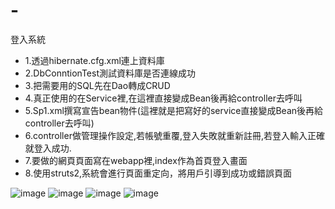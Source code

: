 # -
登入系統



*  1.透過hibernate.cfg.xml連上資料庫
*  2.DbConntionTest測試資料庫是否連線成功
*  3.把需要用的SQL先在Dao轉成CRUD
*  4.真正使用的在Service裡,在這裡直接變成Bean後再給controller去呼叫
*  5.Sp1.xml撰寫宣告bean物件(這裡就是把寫好的service直接變成Bean後再給controller去呼叫)
*  6.controller做管理操作設定,若帳號重覆,登入失敗就重新註冊,若登入輸入正確就登入成功.
*  7.要做的網頁頁面寫在webapp裡,index作為首頁登入畫面
*  8.使用struts2,系統會進行頁面重定向，將用戶引導到成功或錯誤頁面


![image](https://github.com/user-attachments/assets/716adeb1-41bd-4402-86c3-caafcfa90062)
![image](https://github.com/user-attachments/assets/dc2b9299-d0ff-4177-813f-9b1d5fd63a9f)
![image](https://github.com/user-attachments/assets/7139b557-73bd-4484-b4f4-cef2d68081c8)
![image](https://github.com/user-attachments/assets/bee42aea-a5da-4d18-81cf-aa56703f7a5d)

